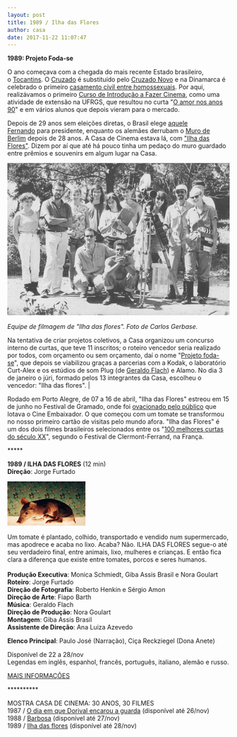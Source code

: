 ```yaml
---
layout: post
title: 1989 / Ilha das Flores
author: casa
date: 2017-11-22 11:07:47
---
```

**1989: Projeto Foda-se**

O ano começava com a chegada do mais recente Estado brasileiro, o [Tocantins](https://pt.wikipedia.org/wiki/Tocantins). O [Cruzado](https://pt.wikipedia.org/wiki/Cruzado_(moeda_brasileira)) é substituído pelo [Cruzado Novo](https://pt.wikipedia.org/wiki/Cruzado_novo) e na Dinamarca é celebrado o primeiro [casamento civil entre homossexuais](https://www.theguardian.com/news/datablog/2016/jan/24/a-history-of-same-sex-unions-in-europe). Por aqui, realizávamos o primeiro [Curso de Introdução a Fazer Cinema](https://www.casacinepoa.com.br/sobre/curso-1989), como uma atividade de extensão na UFRGS, que resultou no curta "[O amor nos anos 90](https://www.casacinepoa.com.br/filmes/o-amor-nos-anos-90/)" e em vários alunos que depois vieram para o mercado.

Depois de 29 anos sem eleições diretas, o Brasil elege [aquele Fernando](https://pt.wikipedia.org/wiki/Fora_Collor) para presidente, enquanto os alemães derrubam o [Muro de Berlim](https://super.abril.com.br/historia/o-muro-de-berlim-separava-as-duas-alemanhas/) depois de 28 anos. A Casa de Cinema estava lá, com ["Ilha das Flores"](https://www.berlinale.de/en/archive/awards-juries/awards.html/y=1990/o=desc/p=1/rp=40). Dizem por aí que até há pouco tinha um pedaço do muro guardado entre prêmios e souvenirs em algum lugar na Casa.

![](/uploads/equipe-ilha.jpg)

*Equipe de filmagem de "Ilha das flores". Foto de Carlos Gerbase.*

Na tentativa de criar projetos coletivos, a Casa organizou um concurso interno de curtas, que teve 11 inscritos; o roteiro vencedor seria realizado por todos, com orçamento ou sem orçamento, daí o nome "[Projeto foda-se](https://www.casacinepoa.com.br/textos/fazendo-cinema-na-sede-do-f%C3%B3rum-social-mundial/)", que depois se viabilizou graças a parcerias com a Kodak, o laboratório Curt-Alex e os estúdios de som Plug (de [Geraldo Flach](https://www.casacinepoa.com.br/blog/2011-01-07-geraldo-flach/)) e Alamo. No dia 3 de janeiro o júri, formado pelos 13 integrantes da Casa, escolheu o vencedor: "Ilha das flores". |

Rodado em Porto Alegre, de 07 a 16 de abril, "Ilha das Flores" estreou em 15 de junho no Festival de Gramado, onde foi [ovacionado pelo público](http://www.vermelho.org.br/noticia/113623-1) que lotava o Cine Embaixador. O que começou com um tomate se transformou no nosso primeiro cartão de visitas pelo mundo afora. "Ilha das Flores" é um dos dois filmes brasileiros selecionados entre os "[100 melhores curtas do século XX](http://www1.folha.uol.com.br/fsp/1995/1/27/ilustrada/13.html)", segundo o Festival de Clermont-Ferrand, na França.

\*\*\*\**

**1989 / ILHA DAS FLORES** (12 min)\
**Direção**: Jorge Furtado

![](/uploads/ilhafl-im.jpg)

Um tomate é plantado, colhido, transportado e vendido num supermercado, mas apodrece e acaba no lixo. Acaba? Não. ILHA DAS FLORES segue-o até seu verdadeiro final, entre animais, lixo, mulheres e crianças. E então fica clara a diferença que existe entre tomates, porcos e seres humanos.\
\
**Produção Executiva**: Monica Schmiedt, Giba Assis Brasil e Nora Goulart\
**Roteiro**: Jorge Furtado\
**Direção de Fotografia**: Roberto Henkin e Sérgio Amon\
**Direção de Arte**: Fiapo Barth\
**Música**: Geraldo Flach\
**Direção de Produção**: Nora Goulart\
**Montagem**: Giba Assis Brasil\
**Assistente de Direção**: Ana Luiza Azevedo

**Elenco Principal**: Paulo José (Narração), Ciça Reckziegel (Dona Anete)

Disponível de 22 a 28/nov\
Legendas em inglês, espanhol, francês, português, italiano, alemão e russo.

[MAIS INFORMAÇÕES](https://www.casacinepoa.com.br/filmes/ilha-das-flores/)

\*\*\*\*\*\*\*\*\*\*

MOSTRA CASA DE CINEMA: 30 ANOS, 30 FILMES\
1987 / [O dia em que Dorival encarou a guarda](https://vimeo.com/240817481) (disponível até 26/nov)\
1988 / [Barbosa](https://vimeo.com/238074665) (disponível até 27/nov)\
1989 / [Ilha das flores](https://vimeo.com/238439307) (disponível até 28/nov)